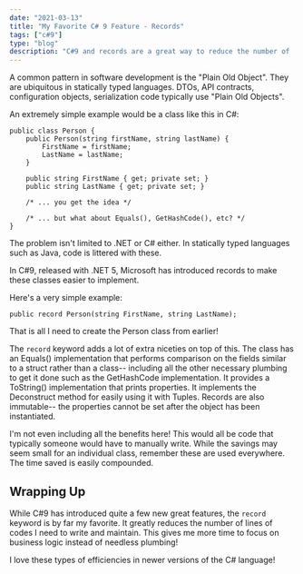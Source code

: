 ```yaml
---
date: "2021-03-13"
title: "My Favorite C# 9 Feature - Records"
tags: ["c#9"]
type: "blog"
description: "C#9 and records are a great way to reduce the number of 'Plain Old Objects' that need to be written."
---
```


A common pattern in software development is the "Plain Old Object".
They are ubiquitous in statically typed languages.
DTOs, API contracts, configuration objects, serialization code typically use "Plain Old Objects".

An extremely simple example would be a class like this in C#:

```CSharp
public class Person {
    public Person(string firstName, string lastName) {
        FirstName = firstName;
        LastName = lastName;
    }

    public string FirstName { get; private set; }
    public string LastName { get; private set; }

    /* ... you get the idea */
  
    /* ... but what about Equals(), GetHashCode(), etc? */
} 
```

The problem isn't limited to .NET or C# either.
In statically typed languages such as Java, code is littered with these.

In C#9, released with .NET 5, Microsoft has introduced records to make these classes easier to implement.

Here's a very simple example:

```CSharp
public record Person(string FirstName, string LastName);
```

That is all I need to create the Person class from earlier!

The ```record``` keyword adds a lot of extra niceties on top of this.
The class has an Equals() implementation that performs comparison on the fields similar to a struct rather than a class-- including all the other necessary plumbing to get it done such as the GetHashCode implementation.
It provides a ToString() implementation that prints properties.
It implements the Deconstruct method for easily using it with Tuples.
Records are also immutable-- the properties cannot be set after the object has been instantiated.

I'm not even including all the benefits here!
This would all be code that typically someone would have to manually write.
While the savings may seem small for an individual class, remember these are used everywhere.
The time saved is easily compounded.

## Wrapping Up

While C#9 has introduced quite a few new great features, the ```record``` keyword  is by far my favorite.
It greatly reduces the number of lines of codes I need to write and maintain.
This gives me more time to focus on business logic instead of needless plumbing!

I love these types of efficiencies in newer versions of the C# language!
